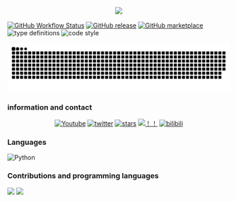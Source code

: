 <p align="center">
  <img src="https://readme-typing-svg.demolab.com?font=Fira+Code&weight=900&size=22&duration=4000&pause=1000&color=00EEF7&center=%E7%9C%9F&vCenter=%E5%81%87&repeat=%E7%9C%9F&width=435&lines=%E8%BF%99+%E9%87%8C+%E6%98%AF+++Ding-D-Z-S+%E3%80%82;%E6%AC%A2+%E8%BF%8E+%E6%9D%A5+%E5%88%B0+%E8%BF%99+%E9%87%8C+%E5%95%8A+%EF%BC%81;It+really+is+great+to+meet+you+again%EF%BC%81">
</p>


[![GitHub Workflow Status](https://img.shields.io/github/actions/workflow/status/platane/platane/main.yml?label=action&style=flat-square)](https://github.com/Platane/Platane/actions/workflows/main.yml)
[![GitHub release](https://img.shields.io/github/release/platane/snk.svg?style=flat-square)](https://github.com/platane/snk/releases/latest)
[![GitHub marketplace](https://img.shields.io/badge/marketplace-snake-blue?logo=github&style=flat-square)](https://github.com/marketplace/actions/generate-snake-game-from-github-contribution-grid)
![type definitions](https://img.shields.io/npm/types/typescript?style=flat-square)
![code style](https://img.shields.io/badge/code_style-prettier-ff69b4.svg?style=flat-square)

<picture>
  <source media="(prefers-color-scheme: dark)" srcset="https://raw.githubusercontent.com/Ding-D-Z-S/Ding-D-Z-S/output/github-contribution-grid-snake-dark.svg">
  <source media="(prefers-color-scheme: light)" srcset="https://raw.githubusercontent.com/Ding-D-Z-S/Ding-D-Z-S/output/github-contribution-grid-snake.svg">
  <img alt="github contribution grid snake animation" src="https://raw.githubusercontent.com/Ding-D-Z-S/Ding-D-Z-S/output/github-contribution-grid-snake.svg">
</picture>

### information and contact
<p align="center">
  <a href="https://www.youtube.com/channel/UCGpQOi7yy0wEDxWOkKjLEjw"> <img alt="Youtube" title="YouTube" src="https://github.com/Ding-D-Z-S/Ding-D-Z-S/assets/109493302/a3e7b57a-f7d4-4581-832f-0fa4ddbc5c2e"/></a>
  <a href="https://twitter.com/_Ding_Dang_"><img alt="twitter" title="twitter" src="https://github.com/Ding-D-Z-S/Ding-D-Z-S/assets/109493302/de4d9635-1418-443a-bed8-db0bab3916f3"/></a> 
  <a href="https://github.com/Ding-D-Z-S?tab=stars"><img alt="stars" title="stars" src="https://github.com/Ding-D-Z-S/Ding-D-Z-S/assets/109493302/2566847d-cdf7-4ee0-acf0-566445313c68"/></a>
  <a href="！！"><img alt="！！" title="！！" src="https://github.com/Ding-D-Z-S/Ding-D-Z-S/assets/109493302/add7b026-1737-4743-95ee-fd556e059a69"/></a>
  <a href="https://space.bilibili.com/282967436?spm_id_from=333.1007.0.0"><img alt="bilibili" title="bilibili" src="https://github.com/Ding-D-Z-S/Ding-D-Z-S/assets/109493302/fdb1fdb4-8074-4f3d-bb0a-1462a6aad222"/></a
</p>


### Languages
![Python](https://img.shields.io/badge/-Python-000?&logo=Python)

### Contributions and programming languages
<a><img height="138px" src="https://github-readme-stats.vercel.app/api?username=Ding-D-Z-S&hide_title=true&hide_border=true&show_icons=true&include_all_commits=true&count_private=true&line_height=21&text_color=000&icon_color=000&bg_color=0,ea6161,ffc64d,fffc4d,52fa5a&theme=graywhite" />
<img height="130px" src="https://github-readme-stats.vercel.app/api/top-langs/?username=Ding-D-Z-S&hide=html&hide_title=true&hide_border=true&layout=compact&langs_count=6&exclude_repo=comp426,Redventures-Movie-Quotes&text_color=000&icon_color=fff&bg_color=0,52fa5a,4dfcff,c64dff&theme=graywhite" /></a>
